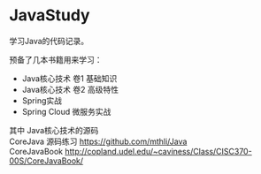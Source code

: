 # JavaStudy
学习Java的代码记录。    

预备了几本书籍用来学习：
* Java核心技术 卷1 基础知识 
* Java核心技术 卷2 高级特性
* Spring实战
* Spring Cloud 微服务实战   


其中 Java核心技术的源码		
CoreJava 源码练习 https://github.com/mthli/Java			
CoreJavaBook http://copland.udel.edu/~caviness/Class/CISC370-00S/CoreJavaBook/		